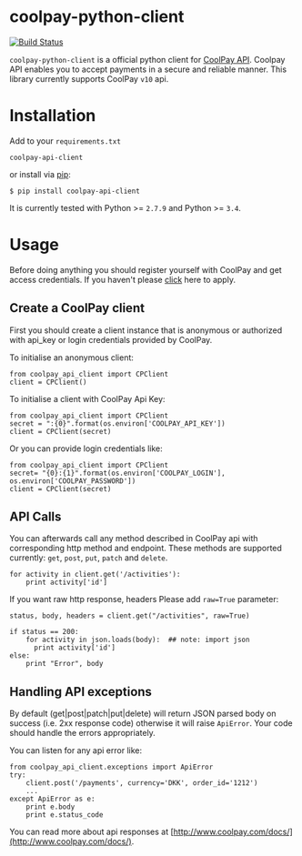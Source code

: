 # coolpay-python-client

[![Build Status](https://travis-ci.org/CoolPay/coolpay-python-client.svg)](https://travis-ci.org/CoolPay/coolpay-python-client)

`coolpay-python-client` is a official python client for [CoolPay API](http://www.coolpay.com/docs/). Coolpay API enables you to accept payments in a secure and reliable manner. This library currently supports CoolPay `v10` api.

Installation
===============

Add to your `requirements.txt`

    coolpay-api-client

or install via [pip](https://github.com/pypa/pip):

    $ pip install coolpay-api-client

It is currently tested with Python >= `2.7.9` and Python >= `3.4`.

Usage
=====

Before doing anything you should register yourself with CoolPay and get access credentials. If you haven't please [click](http://coolpay.net) here to apply.


Create a CoolPay client
------------------------

First you should create a client instance that is anonymous or authorized with api_key or login credentials provided by CoolPay.

To initialise an anonymous client:

```
from coolpay_api_client import CPClient
client = CPClient()
```

To initialise a client with CoolPay Api Key:

```
from coolpay_api_client import CPClient
secret = ":{0}".format(os.environ['COOLPAY_API_KEY'])
client = CPClient(secret)
```

Or you can provide login credentials like:

```
from coolpay_api_client import CPClient
secret= "{0}:{1}".format(os.environ['COOLPAY_LOGIN'], os.environ['COOLPAY_PASSWORD'])
client = CPClient(secret)
```

API Calls
---------

You can afterwards call any method described in CoolPay api with corresponding http method and endpoint. These methods are supported currently: `get`, `post`, `put`, `patch` and `delete`.

```
for activity in client.get('/activities'):
    print activity['id']
```

If you want raw http response, headers Please add `raw=True` parameter:

```
status, body, headers = client.get("/activities", raw=True)

if status == 200:
    for activity in json.loads(body):  ## note: import json
      print activity['id']
else:
    print "Error", body
```

Handling API exceptions
----------------------

By default (get|post|patch|put|delete) will return JSON parsed body on success (i.e. 2xx response code) otherwise it will raise `ApiError`. Your code should handle the errors appropriately.

You can listen for any api error like:

```
from coolpay_api_client.exceptions import ApiError
try:
    client.post('/payments', currency='DKK', order_id='1212')
    ...
except ApiError as e:
    print e.body
    print e.status_code
```

You can read more about api responses at [http://www.coolpay.com/docs/](http://www.coolpay.com/docs/).
